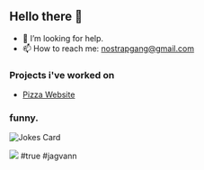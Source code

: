 ## Hello there 👋
- 🤔 I’m looking for help.
- 📫 How to reach me: nostrapgang@gmail.com

### Projects i've worked on
- [Pizza Website](https://timnilsson04.github.io/te4-pizzeria/)

### funny.

![Jokes Card](https://readme-jokes.vercel.app/api) 

![](https://komarev.com/ghpvc/?username=your-github-username) #true #jagvann

<!--
**albertsparrman/albertsparrman** is a ✨ _special_ ✨ repository because its `README.md` (this file) appears on your GitHub profile.

Here are some ideas to get you started:

- 🔭 I’m currently working on ...
- 🌱 I’m currently learning ...
- 👯 I’m looking to collaborate on ...
- 🤔 I’m looking for help with ...
- 💬 Ask me about ...
- 📫 How to reach me: ...
- 😄 Pronouns: ...
- ⚡ Fun fact: ...
-->
